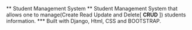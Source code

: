** Student Management System 
** Student Management System that allows one to manage(Create Read Update and Delete[ **CRUD** ]) students information.
*** Built with Django, Html, CSS and BOOTSTRAP.
